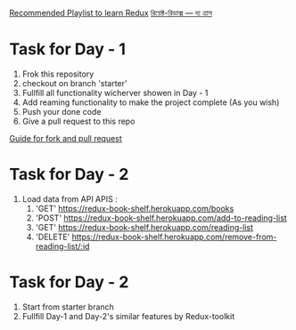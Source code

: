 [Recommended Playlist to learn Redux](https://www.youtube.com/watch?v=9boMnm5X9ak&list=PLC3y8-rFHvwheJHvseC3I0HuYI2f46oAK)
[রিয়েক্ট-রিডাক্স — দ্য ত্রাস](https://www.youtube.com/watch?v=9boMnm5X9ak&list=PLC3y8-rFHvwheJHvseC3I0HuYI2f46oAK)




# Task for Day - 1 

1. Frok this repository
2. checkout on branch 'starter'
3. Fullfill all functionality wicherver showen in Day - 1
4. Add reaming functionality to make the project complete (As you wish)
5. Push your done code 
6. Give a pull request to this repo

[Guide for fork and pull request](https://docs.github.com/en/github/collaborating-with-issues-and-pull-requests/proposing-changes-to-your-work-with-pull-requests/creating-a-pull-request-from-a-fork)

# Task for Day - 2

1. Load data from API 
    APIS : 
    1. 'GET'    https://redux-book-shelf.herokuapp.com/books
    2. 'POST'   https://redux-book-shelf.herokuapp.com/add-to-reading-list
    3. 'GET'    https://redux-book-shelf.herokuapp.com/reading-list
    4. 'DELETE' https://redux-book-shelf.herokuapp.com/remove-from-reading-list/:id

# Task for Day - 2
1. Start from starter branch
2. Fullfill Day-1 and Day-2's similar features by Redux-toolkit



